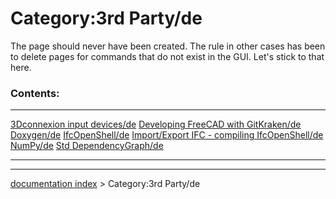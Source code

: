 # Category:3rd Party/de
The page should never have been created. The rule in other cases has been to delete pages for commands that do not exist in the GUI. Let\'s stick to that here.

### Contents:

  ------------------------------------------------------------------------- ----------------------------------------------------------------------------------------------------------- -------------------------------------
  [3Dconnexion input devices/de](3Dconnexion_input_devices/de.md)   [Developing FreeCAD with GitKraken/de](Developing_FreeCAD_with_GitKraken/de.md)                     [Doxygen/de](Doxygen/de.md)
  [IfcOpenShell/de](IfcOpenShell/de.md)                             [Import/Export IFC - compiling IfcOpenShell/de](Import/Export_IFC_-_compiling_IfcOpenShell/de.md)   [NumPy/de](NumPy/de.md)
  [Std DependencyGraph/de](Std_DependencyGraph/de.md)                                                                                                                           
  ------------------------------------------------------------------------- ----------------------------------------------------------------------------------------------------------- -------------------------------------

---
[documentation index](../README.md) > Category:3rd Party/de
